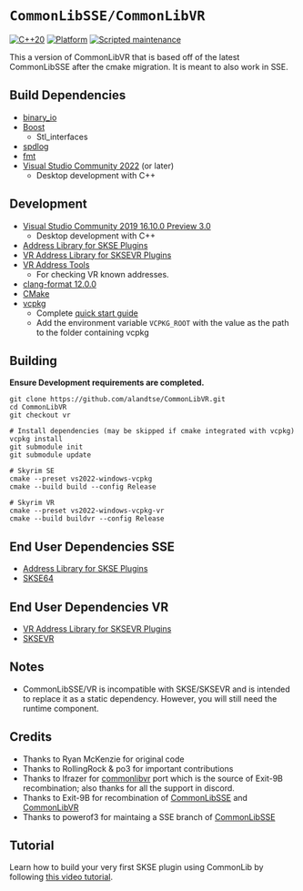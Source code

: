# `CommonLibSSE/CommonLibVR`

[![C++20](https://img.shields.io/static/v1?label=standard&message=C%2B%2B20&color=blue&logo=c%2B%2B&&logoColor=white&style=flat)](https://en.cppreference.com/w/cpp/compiler_support)
[![Platform](https://img.shields.io/static/v1?label=platform&message=windows&color=dimgray&style=flat)](#)
[![Scripted maintenance](https://github.com/alandtse/CommonLibVR/actions/workflows/maintenance.yml/badge.svg?branch=vr)](https://github.com/alandtse/CommonLibVR/actions/workflows/maintenance.yml)

This a version of CommonLibVR that is based off of the latest CommonLibSSE after the cmake migration. It is meant to also work in SSE.

## Build Dependencies

- [binary_io](https://github.com/Ryan-rsm-McKenzie/binary_io)
- [Boost](https://www.boost.org/)
  - Stl_interfaces
- [spdlog](https://github.com/gabime/spdlog)
- [fmt](https://github.com/fmtlib/fmt)
- [Visual Studio Community 2022](https://visualstudio.microsoft.com/vs/preview/) (or later)
  - Desktop development with C++

## Development

- [Visual Studio Community 2019 16.10.0 Preview 3.0](https://visualstudio.microsoft.com/vs/preview/)
  - Desktop development with C++
- [Address Library for SKSE Plugins](https://www.nexusmods.com/skyrimspecialedition/mods/32444)
- [VR Address Library for SKSEVR Plugins](https://www.nexusmods.com/skyrimspecialedition/mods/58101)
- [VR Address Tools](https://github.com/alandtse/vr_address_tools)
  - For checking VR known addresses.
- [clang-format 12.0.0](https://github.com/llvm/llvm-project/releases)
- [CMake](https://cmake.org/)
- [vcpkg](https://github.com/microsoft/vcpkg)
  - Complete [quick start guide](https://github.com/microsoft/vcpkg#quick-start-windows)
  - Add the environment variable `VCPKG_ROOT` with the value as the path to the folder containing vcpkg

## Building

**Ensure Development requirements are completed.**

```
git clone https://github.com/alandtse/CommonLibVR.git
cd CommonLibVR
git checkout vr

# Install dependencies (may be skipped if cmake integrated with vcpkg)
vcpkg install
git submodule init
git submodule update

# Skyrim SE
cmake --preset vs2022-windows-vcpkg
cmake --build build --config Release

# Skyrim VR
cmake --preset vs2022-windows-vcpkg-vr
cmake --build buildvr --config Release
```

## End User Dependencies SSE

- [Address Library for SKSE Plugins](https://www.nexusmods.com/skyrimspecialedition/mods/32444)
- [SKSE64](https://skse.silverlock.org/)

## End User Dependencies VR

- [VR Address Library for SKSEVR Plugins](https://www.nexusmods.com/skyrimspecialedition/mods/58101)
- [SKSEVR](https://skse.silverlock.org/)

## Notes

- CommonLibSSE/VR is incompatible with SKSE/SKSEVR and is intended to replace it as a static dependency. However, you will still need the runtime component.

## Credits

- Thanks to Ryan McKenzie for original code
- Thanks to RollingRock & po3 for important contributions
- Thanks to lfrazer for [commonlibvr](https://github.com/lfrazer/CommonLibVR) port which is the source of Exit-9B recombination; also thanks for all the support in discord.
- Thanks to Exit-9B for recombination of [CommonLibSSE](https://github.com/Ryan-rsm-McKenzie/CommonLibSSE) and [CommonLibVR](https://github.com/lfrazer/CommonLibVR)
- Thanks to powerof3 for maintaing a SSE branch of [CommonLibSSE](https://github.com/powerof3/CommonLibSSE/tree/dev)

## Tutorial

Learn how to build your very first SKSE plugin using CommonLib by following [this video tutorial](https://www.youtube.com/watch?v=FLRhsrQ8mqw).
